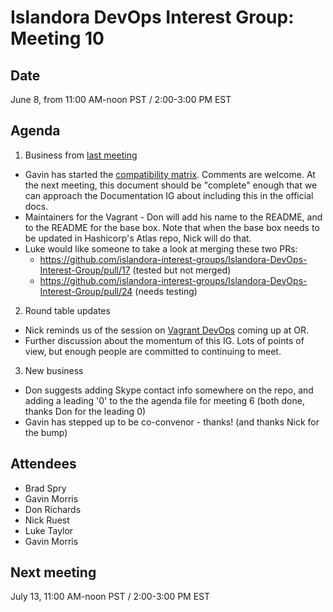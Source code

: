 # Islandora DevOps Interest Group: Meeting 10

## Date

June 8, from 11:00 AM-noon PST / 2:00-3:00 PM EST

## Agenda

1. Business from [last meeting](https://github.com/islandora-interest-groups/Islandora-DevOps-Interest-Group/blob/main/meetings/09.md)
  * Gavin has started the [compatibility matrix](https://docs.google.com/spreadsheets/d/1t7xyEX6qETdDIblgEdjcR1d12_AgJKfdem7pc-KlL0w/edit?usp=sharing). Comments are welcome. At the next meeting, this document should be "complete" enough that we can approach the Documentation IG about including this in the official docs.
  * Maintainers for the Vagrant - Don will add his name to the README, and to the README for the base box. Note that when the base box needs to be updated in Hashicorp's Atlas repo, Nick will do that.
  * Luke would like someone to take a look at merging these two PRs:
    * https://github.com/islandora-interest-groups/Islandora-DevOps-Interest-Group/pull/17 (tested but not merged)
    * https://github.com/islandora-interest-groups/Islandora-DevOps-Interest-Group/pull/24 (needs testing)
2. Round table updates
  * Nick reminds us of the session on [Vagrant DevOps](https://www.conftool.com/or2016/index.php?page=browseSessions&form_session=145) coming up at OR.
  * Further discussion about the momentum of this IG. Lots of points of view, but enough people are committed to continuing to meet.
3. New business
  * Don suggests adding Skype contact info somewhere on the repo, and adding a leading '0' to the the agenda file for meeting 6 (both done, thanks Don for the leading 0)
  * Gavin has stepped up to be co-convenor - thanks! (and thanks Nick for the bump)

## Attendees

* Brad Spry
* Gavin Morris
* Don Richards
* Nick Ruest
* Luke Taylor
* Gavin Morris

## Next meeting

July 13, 11:00 AM-noon PST / 2:00-3:00 PM EST
